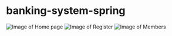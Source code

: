 # banking-system-spring
![Image of Home page](https://github.com/shreeram0k/banking-system-spring/blob/master/banking-system-spring-screenshots/1.PNG)
![Image of Register](https://github.com/shreeram0k/banking-system-spring/blob/master/banking-system-spring-screenshots/2.PNG)
![Image of Members](https://github.com/shreeram0k/banking-system-spring/blob/master/banking-system-spring-screenshots/3.PNG)

